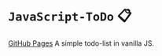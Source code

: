 # `JavaScript-ToDo` :clipboard:

[GitHub Pages](https://vctrklndr.github.io/JavaScript-to_do/)
A simple todo-list in vanilla JS.
